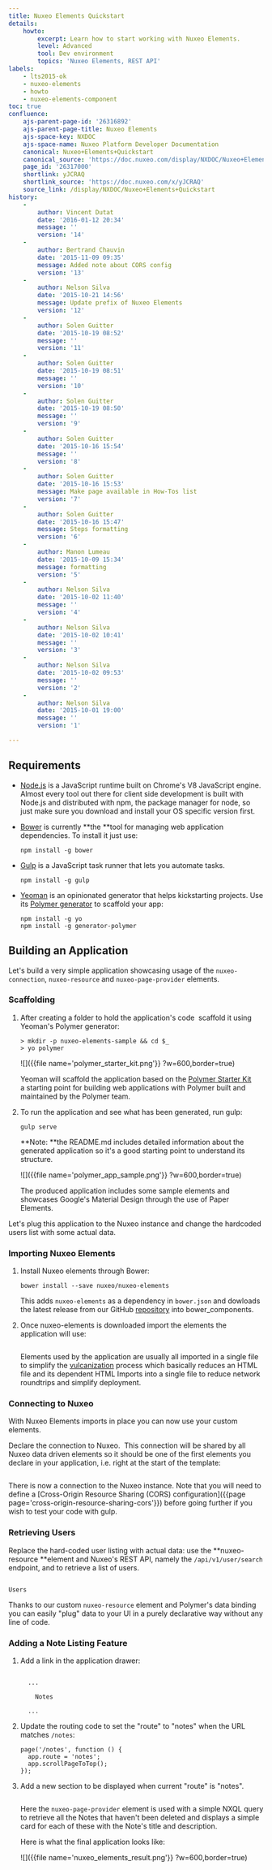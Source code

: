 ```yaml
---
title: Nuxeo Elements Quickstart
details:
    howto:
        excerpt: Learn how to start working with Nuxeo Elements.
        level: Advanced
        tool: Dev environment
        topics: 'Nuxeo Elements, REST API'
labels:
    - lts2015-ok
    - nuxeo-elements
    - howto
    - nuxeo-elements-component
toc: true
confluence:
    ajs-parent-page-id: '26316892'
    ajs-parent-page-title: Nuxeo Elements
    ajs-space-key: NXDOC
    ajs-space-name: Nuxeo Platform Developer Documentation
    canonical: Nuxeo+Elements+Quickstart
    canonical_source: 'https://doc.nuxeo.com/display/NXDOC/Nuxeo+Elements+Quickstart'
    page_id: '26317000'
    shortlink: yJCRAQ
    shortlink_source: 'https://doc.nuxeo.com/x/yJCRAQ'
    source_link: /display/NXDOC/Nuxeo+Elements+Quickstart
history:
    - 
        author: Vincent Dutat
        date: '2016-01-12 20:34'
        message: ''
        version: '14'
    - 
        author: Bertrand Chauvin
        date: '2015-11-09 09:35'
        message: Added note about CORS config
        version: '13'
    - 
        author: Nelson Silva
        date: '2015-10-21 14:56'
        message: Update prefix of Nuxeo Elements
        version: '12'
    - 
        author: Solen Guitter
        date: '2015-10-19 08:52'
        message: ''
        version: '11'
    - 
        author: Solen Guitter
        date: '2015-10-19 08:51'
        message: ''
        version: '10'
    - 
        author: Solen Guitter
        date: '2015-10-19 08:50'
        message: ''
        version: '9'
    - 
        author: Solen Guitter
        date: '2015-10-16 15:54'
        message: ''
        version: '8'
    - 
        author: Solen Guitter
        date: '2015-10-16 15:53'
        message: Make page available in How-Tos list
        version: '7'
    - 
        author: Solen Guitter
        date: '2015-10-16 15:47'
        message: Steps formatting
        version: '6'
    - 
        author: Manon Lumeau
        date: '2015-10-09 15:34'
        message: formatting
        version: '5'
    - 
        author: Nelson Silva
        date: '2015-10-02 11:40'
        message: ''
        version: '4'
    - 
        author: Nelson Silva
        date: '2015-10-02 10:41'
        message: ''
        version: '3'
    - 
        author: Nelson Silva
        date: '2015-10-02 09:53'
        message: ''
        version: '2'
    - 
        author: Nelson Silva
        date: '2015-10-01 19:00'
        message: ''
        version: '1'

---
```

## Requirements

*   [Node.js](https://nodejs.org/)&nbsp;is a JavaScript runtime built on Chrome's V8 JavaScript engine. Almost every tool out there for client side development is built with Node.js and distributed with npm, the package manager for node, so just make sure you download and install your OS specific version first.

*   [Bower](http://bower.io/) is currently **the&nbsp;**tool for managing web application dependencies. To install it just use:

    ```
    npm install -g bower
    ```

*   [Gulp](http://gulpjs.com/) is a JavaScript task runner that lets you automate tasks.

    ```
    npm install -g gulp
    ```

*   [Yeoman](http://yeoman.io/)&nbsp;is an opinionated generator that helps kickstarting projects. Use its&nbsp;[Polymer generator](https://github.com/yeoman/generator-polymer) to scaffold your app:

    ```
    npm install -g yo
    npm install -g generator-polymer
    ```

## Building an Application

Let's build a very simple application showcasing usage of the `nuxeo-connection`, `nuxeo-resource` and `nuxeo-page-provider` elements.

### Scaffolding

1.  After creating a folder to hold the application's code&nbsp; scaffold it using Yeoman's Polymer generator:

    ```
    > mkdir -p nuxeo-elements-sample && cd $_
    > yo polymer
    ```

    ![]({{file name='polymer_starter_kit.png'}} ?w=600,border=true)

    Yeoman will scaffold the application based on the&nbsp;[Polymer Starter Kit](https://github.com/PolymerElements/polymer-starter-kit) a&nbsp;starting point for building web applications with Polymer built and maintained by the Polymer team.

2.  To run the application and see what has been generated, run gulp:

    ```
    gulp serve
    ```

    **Note:&nbsp;**the README.md includes detailed information about the generated application so it's a good starting point to understand its structure.

    ![]({{file name='polymer_app_sample.png'}} ?w=600,border=true)

    The produced application includes some sample elements and showcases Google's Material Design through the use of Paper Elements.

Let's plug this application to the Nuxeo instance and change the hardcoded users list with some actual data.

### Importing Nuxeo Elements

1.  Install Nuxeo elements through Bower:

    ```
    bower install --save nuxeo/nuxeo-elements
    ```

    This adds `nuxeo-elements` as a dependency in `bower.json` and dowloads the latest release from our GitHub [repository](https://github.com/nuxeo/nuxeo-elements) into bower_components.

2.  Once nuxeo-elements is downloaded import the elements the application will use:

    ```

    ```

    Elements used by the application are usually all imported in a single file to simplify the [vulcanization](https://github.com/polymer/vulcanize) process which basically&nbsp;reduces an HTML file and its dependent HTML Imports into a single file to reduce network roundtrips and simplify deployment.

### Connecting to Nuxeo

With Nuxeo Elements imports in place you can now use your custom elements.

Declare the connection to Nuxeo.&nbsp; This connection will be shared by all Nuxeo data driven elements so it should be one of the first elements you declare in your application, i.e. right at the start of the template:

```

```

There is now a connection to the Nuxeo instance. Note that you will need to define a [Cross-Origin Resource Sharing (CORS) configuration]({{page page='cross-origin-resource-sharing-cors'}}) before going further if you wish to test your code with gulp.

### Retrieving Users

Replace the hard-coded user listing with actual data: use the **nuxeo-resource&nbsp;**element and Nuxeo's REST API, namely the `/api/v1/user/search` endpoint, and to retrieve a list of users.

```

Users

```

Thanks to our custom `nuxeo-resource` element and Polymer's data binding you can easily "plug" data to your UI in a purely declarative way without any line of code.

### Adding a Note Listing Feature

1.  Add a link in the application drawer:

    ```

      ...

        Notes

      ...

    ```

2.  Update the routing code to set the "route" to "notes" when the URL matches `/notes`:

    ```
    page('/notes', function () {
      app.route = 'notes';
      app.scrollPageToTop();
    });
    ```

3.  Add a new section to be displayed when current "route" is "notes".

    ```

    ```

    Here the `nuxeo-page-provider` element is used with a simple NXQL query to retrieve all the Notes that haven't been deleted and displays a simple card for each of these with the Note's title and description.

    Here is what the final application looks like:

    ![]({{file name='nuxeo_elements_result.png'}} ?w=600,border=true)